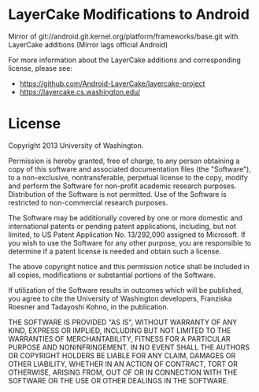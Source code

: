 LayerCake Modifications to Android
================================

Mirror of git://android.git.kernel.org/platform/frameworks/base.git with LayerCake additions (Mirror lags official Android)

For more information about the LayerCake additions and corresponding license, please see:
* https://github.com/Android-LayerCake/layercake-project
* https://layercake.cs.washington.edu/


License
============

Copyright 2013 University of Washington.

Permission is hereby granted, free of charge, to any person obtaining a copy of this software and associated documentation files (the "Software"), to a non-exclusive, nontransferable, perpetual license to the copy, modify and perform the Software for non-profit academic research purposes. Distribution of the Software is not permitted. Use of the Software is restricted to non-commercial research purposes.

The Software may be additionally covered by one or more domestic and international patents or pending patent applications, including, but not limited, to US Patent Application No. 13/292,090 assigned to Microsoft. If you wish to use the Software for any other purpose, you are responsible to determine if a patent license is needed and obtain such a license.

The above copyright notice and this permission notice shall be included in all copies, modifications or substantial portions of the Software.

If utilization of the Software results in outcomes which will be published, you agree to cite the University of Washington developers, Franziska Roesner and Tadayoshi Kohno, in the publication.

THE SOFTWARE IS PROVIDED "AS IS", WITHOUT WARRANTY OF ANY KIND, EXPRESS OR IMPLIED, INCLUDING BUT NOT LIMITED TO THE WARRANTIES OF MERCHANTABILITY, FITNESS FOR A PARTICULAR PURPOSE AND NONINFRINGEMENT. IN NO EVENT SHALL THE AUTHORS OR COPYRIGHT HOLDERS BE LIABLE FOR ANY CLAIM, DAMAGES OR OTHER LIABILITY, WHETHER IN AN ACTION OF CONTRACT, TORT OR OTHERWISE, ARISING FROM, OUT OF OR IN CONNECTION WITH THE SOFTWARE OR THE USE OR OTHER DEALINGS IN THE SOFTWARE.
